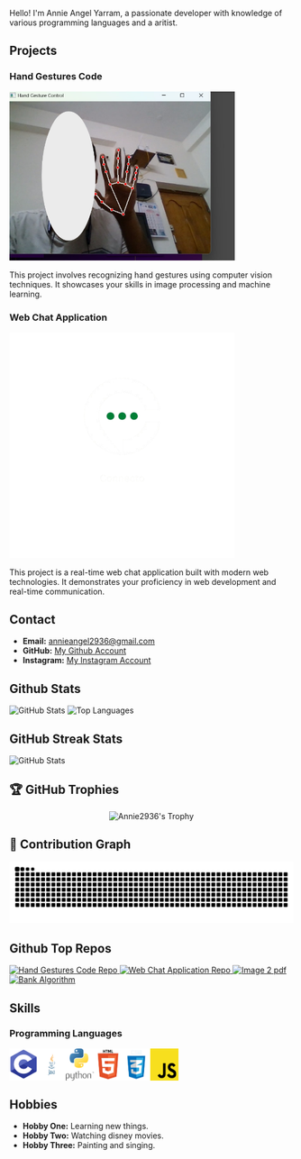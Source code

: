 Hello! I'm Annie Angel Yarram, a passionate developer with knowledge of various programming languages and a aritist.

## Projects

### Hand Gestures Code

<img src="./images/Projects/hand-gestures.png" alt="Hand Gestures Code" width="400">

This project involves recognizing hand gestures using computer vision techniques. It showcases your skills in image processing and machine learning.

### Web Chat Application

<picture>
  <source media="(prefers-color-scheme: dark)" srcset="./images/Projects/web-chat.png">
  <source media="(prefers-color-scheme: light)" srcset="./images/Projects/web-chat-light.png">
  <img alt="Web Chat Application" src="./images/Projects/web-chat.png" width="400">
</picture>

This project is a real-time web chat application built with modern web technologies. It demonstrates your proficiency in web development and real-time communication.

## Contact

- **Email:** annieangel2936@gmail.com
- **GitHub:** [My Github Account](https://github.com/Annie2936)
- **Instagram:** [My Instagram Account](https://www.instagram.com/annieeee_029/)

## Github Stats

<picture>
  <source media="(prefers-color-scheme: dark)" srcset="https://github-readme-stats.vercel.app/api?username=Annie2936&theme=github_dark&show_icons=true&hide_border=true&include_all_commits=true#">
  <source media="(prefers-color-scheme: light)" srcset="https://github-readme-stats.vercel.app/api?username=Annie2936&theme=gruvbox_light&show_icons=true&hide_border=true&include_all_commits=true#gh">
  <img alt="GitHub Stats" src="https://github-readme-stats.vercel.app/api?username=Annie2936&theme=github_dark&show_icons=true&hide_border=true&include_all_commits=true">
</picture>

<picture>
  <source media="(prefers-color-scheme: dark)" srcset="https://github-readme-stats.vercel.app/api/top-langs/?username=Annie2936&theme=holi&layout=donut&size_weight=0.5&count_weight=0.5&langs_count=20&hide_border=true#gh-dark-mode-only">
  <source media="(prefers-color-scheme: light)" srcset="https://github-readme-stats.vercel.app/api/top-langs/?username=Annie2936&theme=vue&layout=donut&size_weight=0.5&count_weight=0.5&langs_count=20&hide_border=true#gh-light-mode-only">
  <img alt="Top Languages" src="https://github-readme-stats.vercel.app/api/top-langs/?username=Annie2936&theme=holi&layout=donut&size_weight=0.5&count_weight=0.5&langs_count=20&hide_border=true">
</picture>

## GitHub Streak Stats

<picture>
  <source media="(prefers-color-scheme: dark)" srcset="https://github-readme-streak-stats.herokuapp.com?user=kareem1207&theme=midnight-purple&hide_border=true&date_format=M%20j%5B%2C%20Y%5D">
  <source media="(prefers-color-scheme: light)" srcset="https://github-readme-streak-stats.herokuapp.com?user=kareem1207&theme=flag-india&hide_border=true&date_format=M%20j%5B%2C%20Y%5D">
  <img alt="GitHub Stats" src="https://github-readme-streak-stats.herokuapp.com?user=kareem1207&theme=midnight-purple&hide_border=true&date_format=M%20j%5B%2C%20Y%5D">
</picture>

## 🏆 GitHub Trophies

<p align="center">
  <img src="https://github-profile-trophy.vercel.app/?username=Annie2936&theme=darkhub&no-frame=true&margin-w=15&margin-h=15&column=7&no-bg=true&rank=-?" alt="Annie2936's Trophy"/>
</p>

## 🐍 Contribution Graph

<picture>
  <source media="(prefers-color-scheme: dark)" srcset="https://raw.githubusercontent.com/kareem1207/kareem1207/output/github-snake-dark.svg" />
  <source media="(prefers-color-scheme: light)" srcset="https://raw.githubusercontent.com/kareem1207/kareem1207/output/github-snake.svg" />
  <img alt="github-snake" src="https://raw.githubusercontent.com/kareem1207/kareem1207/output/github-snake.svg" />
</picture>

## Github Top Repos

  <a href ="https://github.com/Annie2936/Modular-Solver" >
<picture>
  <source media="(prefers-color-scheme: dark)" srcset="https://github-readme-stats.vercel.app/api/pin/?username=Annie2936&theme=cobalt2&repo=Modular-Solver&hide_border=true">
  <source media="(prefers-color-scheme: light)" srcset="https://github-readme-stats.vercel.app/api/pin/?username=Annie2936&theme=graywhite &repo=Modular-Solver&hide_border=false">
  <img alt="Hand Gestures Code Repo" src="https://github-readme-stats.vercel.app/api/pin/?username=Annie2936&theme=cobalt2&repo=Modular-Solver&hide_border=true">
</picture>
  </a>
  <a href ="https://github.com/Annie2936/Decimal-to-binary" >
<picture>
  <source media="(prefers-color-scheme: dark)" srcset="https://github-readme-stats.vercel.app/api/pin/?username=Annie2936&theme=apprentice&repo=Decimal-to-binary&hide_border=true">
  <source media="(prefers-color-scheme: light)" srcset="https://github-readme-stats.vercel.app/api/pin/?username=Annie2936&theme=swift &repo=Decimal-to-binary&hide_border=false">
  <img alt="Web Chat Application Repo" src="https://github-readme-stats.vercel.app/api/pin/?username=Annie2936&theme=apprentice&repo=Decimal-to-binary&hide_border=true">
</picture>
  </a>
  <a href ="https://github.com/Annie2936/Silent-Auction" >
<picture>
  <source media="(prefers-color-scheme: dark)" srcset="https://github-readme-stats.vercel.app/api/pin/?username=Annie2936&theme=one_dark_pro&repo=Silent-Auction&hide_border=true">
  <source media="(prefers-color-scheme: light)" srcset="https://github-readme-stats.vercel.app/api/pin/?username=Annie2936&theme=swift&repo=Silent-Auction&hide_border=false">
  <img alt="Image 2 pdf" src="https://github-readme-stats.vercel.app/api/pin/?username=Annie2936&theme=one_dark_pro&repo=Silent-Auction&hide_border=true">
</picture>
</a>
  <a href ="https://github.com/Annie2936/Page-Replacement-Technique-in-python" >
<picture>
  <source media="(prefers-color-scheme: dark)" srcset="https://github-readme-stats.vercel.app/api/pin/?username=Annie2936&theme=codeSTACKr&repo=Page-Replacement-Technique-in-python&hide_border=true">
  <source media="(prefers-color-scheme: light)" srcset="https://github-readme-stats.vercel.app/api/pin/?username=Annie2936&theme=solarized-light&repo=Page-Replacement-Technique-in-python&hide_border=false">
  <img alt="Bank Algorithm" src="https://github-readme-stats.vercel.app/api/pin/?username=Annie2936&theme=codeSTACKr&repo=Page-Replacement-Technique-in-python&hide_border=true">
</picture>
  </a>

## Skills

### Programming Languages

<div style="display: flex;">
<img src="./images/Programming Languages/c.png" alt="C" width="50">
<img src="./images/Programming Languages/java.png" alt="Java" width="50">
<img src="./images/Programming Languages/python.png" alt="Python" width="50">
<img src="./images/Programming Languages/html.png" alt="HTML" width="50">
<img src="./images/Programming Languages/css.png" alt="CSS" width="50">
<img src="./images/Programming Languages/java-script.png" alt="JavaScript" width="50">
</div>



## Hobbies

- **Hobby One:** Learning new things.
- **Hobby Two:** Watching disney movies.
- **Hobby Three:** Painting and singing.
